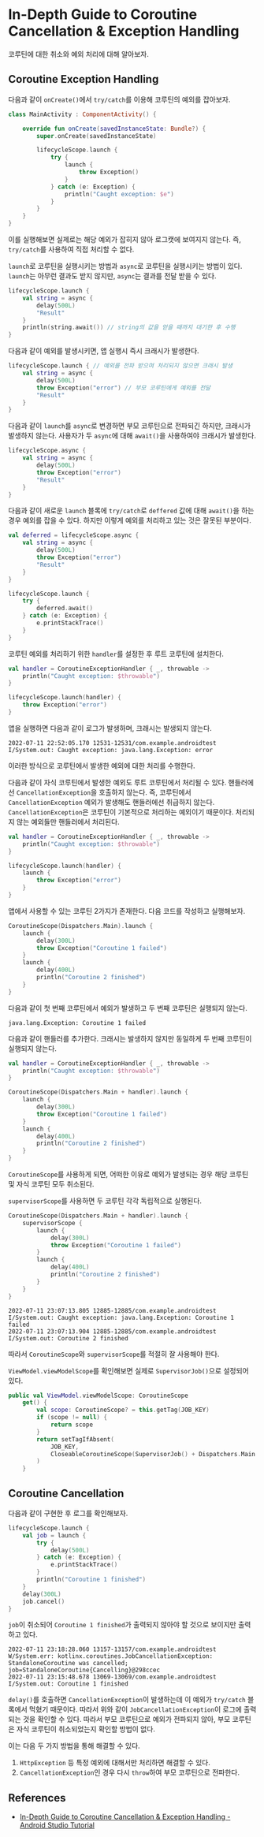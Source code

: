 # In-Depth Guide to Coroutine Cancellation & Exception Handling

코루틴에 대한 취소와 예외 처리에 대해 알아보자.

## Coroutine Exception Handling

다음과 같이 `onCreate()`에서 `try/catch`를 이용해 코루틴의 예외를 잡아보자.

```kotlin
class MainActivity : ComponentActivity() {

    override fun onCreate(savedInstanceState: Bundle?) {
        super.onCreate(savedInstanceState)

        lifecycleScope.launch {
            try {
                launch {
                    throw Exception()
                }
            } catch (e: Exception) {
                println("Caught exception: $e")
            }
        }
    }
}
```

이를 실행해보면 실제로는 해당 예외가 잡히지 않아 로그캣에 보여지지 않는다. 즉, `try/catch`를 사용하여 직접 처리할 수 없다.

`launch`로 코루틴을 실행시키는 방법과 `async`로 코루틴을 실행시키는 방법이 있다. `launch`는 아무런 결과도 받지 않지만, `async`는 결과를 전달 받을 수 있다.

```kotlin
lifecycleScope.launch {
    val string = async {
        delay(500L)
        "Result"
    }
    println(string.await()) // string의 값을 얻을 때까지 대기한 후 수행
}
```

다음과 같이 예외를 발생시키면, 앱 실행시 즉시 크래시가 발생한다.

```kotlin
lifecycleScope.launch { // 예외를 전파 받으며 처리되지 않으면 크래시 발생
    val string = async {
        delay(500L)
        throw Exception("error") // 부모 코루틴에게 예외를 전달
        "Result"
    }
}
```

다음과 같이 `launch`를 `async`로 변경하면 부모 코루틴으로 전파되긴 하지만, 크래시가 발생하지 않는다. 사용자가 두 `async`에 대해 `await()`을 사용하여야 크래시가 발생한다.

```kotlin
lifecycleScope.async {
    val string = async {
        delay(500L)
        throw Exception("error")
        "Result"
    }
}
```

다음과 같이 새로운 `launch` 블록에 `try/catch`로 `deffered` 값에 대해 `await()`을 하는 경우 예외를 잡을 수 있다. 하지만 이렇게 예외를 처리하고 있는 것은 잘못된 부분이다.

```kotlin
val deferred = lifecycleScope.async {
    val string = async {
        delay(500L)
        throw Exception("error")
        "Result"
    }
}

lifecycleScope.launch {
    try {
        deferred.await()
    } catch (e: Exception) {
        e.printStackTrace()
    }
}
```

코루틴 예외를 처리하기 위한 `handler`를 설정한 후 루트 코루틴에 설치한다.

```kotlin
val handler = CoroutineExceptionHandler { _, throwable ->
    println("Caught exception: $throwable")
}

lifecycleScope.launch(handler) {
    throw Exception("error")
}
```

앱을 실행하면 다음과 같이 로그가 발생하며, 크래시는 발생되지 않는다.

```
2022-07-11 22:52:05.170 12531-12531/com.example.androidtest I/System.out: Caught exception: java.lang.Exception: error
```

이러한 방식으로 코루틴에서 발생한 예외에 대한 처리를 수행한다.

다음과 같이 자식 코루틴에서 발생한 예외도 루트 코루틴에서 처리될 수 있다. 핸들러에선 `CancellationException`을 호출하지 않는다. 즉, 코루틴에서 `CancellationException` 예외가
발생해도 핸들러에선 취급하지 않는다. `CancellationException`은 코루틴이 기본적으로 처리하는 예외이기 때문이다. 처리되지 않는 예외들만 핸들러에서 처리된다.

```kotlin
val handler = CoroutineExceptionHandler { _, throwable ->
    println("Caught exception: $throwable")
}

lifecycleScope.launch(handler) {
    launch {
        throw Exception("error")
    }
}
```

앱에서 사용할 수 있는 코루틴 2가지가 존재한다. 다음 코드를 작성하고 실행해보자.

```kotlin
CoroutineScope(Dispatchers.Main).launch {
    launch {
        delay(300L)
        throw Exception("Coroutine 1 failed")
    }
    launch {
        delay(400L)
        println("Coroutine 2 finished")
    }
}
```

다음과 같이 첫 번째 코루틴에서 예외가 발생하고 두 번째 코루틴은 실행되지 않는다.

```
java.lang.Exception: Coroutine 1 failed
```

다음과 같이 핸들러를 추가한다. 크래시는 발생하지 않지만 동일하게 두 번째 코루틴이 실행되지 않는다.

```kotlin
val handler = CoroutineExceptionHandler { _, throwable ->
    println("Caught exception: $throwable")
}

CoroutineScope(Dispatchers.Main + handler).launch {
    launch {
        delay(300L)
        throw Exception("Coroutine 1 failed")
    }
    launch {
        delay(400L)
        println("Coroutine 2 finished")
    }
}
```

`CoroutineScope`를 사용하게 되면, 어떠한 이유로 예외가 발생되는 경우 해당 코루틴 및 자식 코루틴 모두 취소된다.

`supervisorScope`를 사용하면 두 코루틴 각각 독립적으로 실행된다.

```kotlin
CoroutineScope(Dispatchers.Main + handler).launch {
    supervisorScope {
        launch {
            delay(300L)
            throw Exception("Coroutine 1 failed")
        }
        launch {
            delay(400L)
            println("Coroutine 2 finished")
        }
    }
}
```

```
2022-07-11 23:07:13.805 12885-12885/com.example.androidtest I/System.out: Caught exception: java.lang.Exception: Coroutine 1 failed
2022-07-11 23:07:13.904 12885-12885/com.example.androidtest I/System.out: Coroutine 2 finished
```

따라서 `CoroutineScope`와 `supervisorScope`를 적절히 잘 사용해야 한다.

`ViewModel.viewModelScope`를 확인해보면 실제로 `SupervisorJob()`으로 설정되어 있다.

```kotlin
public val ViewModel.viewModelScope: CoroutineScope
    get() {
        val scope: CoroutineScope? = this.getTag(JOB_KEY)
        if (scope != null) {
            return scope
        }
        return setTagIfAbsent(
            JOB_KEY,
            CloseableCoroutineScope(SupervisorJob() + Dispatchers.Main.immediate)
        )
    }
```

## Coroutine Cancellation

다음과 같이 구현한 후 로그를 확인해보자.

```kotlin
lifecycleScope.launch {
    val job = launch {
        try {
            delay(500L)
        } catch (e: Exception) {
            e.printStackTrace()
        }
        println("Coroutine 1 finished")
    }
    delay(300L)
    job.cancel()
}
```

`job`이 취소되어 `Coroutine 1 finished`가 출력되지 않아야 할 것으로 보이지만 출력하고 있다.

```
2022-07-11 23:18:28.060 13157-13157/com.example.androidtest W/System.err: kotlinx.coroutines.JobCancellationException: StandaloneCoroutine was cancelled; job=StandaloneCoroutine{Cancelling}@298ccec
2022-07-11 23:15:48.678 13069-13069/com.example.androidtest I/System.out: Coroutine 1 finished
```

`delay()`를 호출하면 `CancellationException`이 발생하는데 이 예외가 `try/catch` 블록에서 먹혔기 때문이다. 따라서 위와 같이 `JobCancellationException`이
로그에 출력되는 것을 확인할 수 있다. 따라서 부모 코루틴으로 예외가 전파되지 않아, 부모 코루틴은 자식 코루틴이 취소되었는지 확인할 방법이 없다.

이는 다음 두 가지 방법을 통해 해결할 수 있다.

1. `HttpException` 등 특정 예외에 대해서만 처리하면 해결할 수 있다.
2. `CancellationException`인 경우 다시 `throw`하여 부모 코루틴으로 전파한다.

## References

* [In-Depth Guide to Coroutine Cancellation & Exception Handling - Android Studio Tutorial](https://www.youtube.com/watch?v=VWlwkqmTLHc&t=6)


